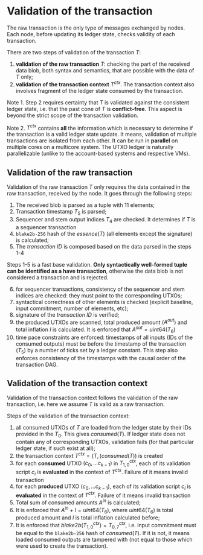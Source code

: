 # Validation of the transaction
The raw transaction is the only type of messages exchanged by nodes. Each node, before updating its ledger state, checks validity of each transaction.

There are two steps of validation of the transaction $T$:
1. **validation of the raw transaction** $T$: checking the part of the received data blob, both syntax and semantics, that are possible with the data of $T$ only;
2. **validation of the transaction context** $T^{ctx}$. The transaction context also involves fragment of the ledger state consumed by the transaction.

Note 1. Step 2 requires certainty that $T$ is validated against the consistent ledger state, i.e. that the past cone of $T$ is **conflict-free**. This aspect is beyond the strict scope of the transaction validation.

Note 2. $T^{ctx}$ contains **all** the information which is necessary to determine if the transaction is a valid ledger state update. It means, validation of multiple transactions are isolated from each other. It  can be run in **parallel** on multiple cores on a multicore system. The UTXO ledger is naturally parallelizable (unlike to the account-based systems and respective VMs).

## Validation of the raw transaction
Validation of the raw transaction $T$ only requires the data contained in the raw transaction, received by the node. It goes through the following steps:
1. The received blob is parsed as a tuple with 11 elements;
2. Transaction timestamp $T_5$ is parsed;
3. Sequencer and stem output indices $T_4$ are checked. It determines if $T$ is a sequencer transaction
4. `blake2b-256` hash of the $essence(T)$ (all elements except the signature) is calculated;
5. The *transaction ID* is composed based on the data parsed in the steps 1-4

Steps 1-5 is a fast base validation. **Only syntactically well-formed tuple can be identified as a have transaction**, otherwise the data blob is not considered a transaction and is rejected.

6. for sequencer transactions, consistency of the sequencer and stem indices are checked: they must point to the corresponding UTXOs;
7. syntactical correctness of other elements is checked (explicit baseline, input commitment, number of elements, etc);
8. signature of the *transaction ID* is verified;
9. the produced UTXOs are scanned, total produced amount ($A^{out}$) and total inflation $I$ is calculated. It is enforced that $A^{out}=uint64(T_6)$
10. time pace constraints are enforced: timestamps of all inputs (IDs of the consumed outputs) must be before the timestamp of the transaction ($T_5$) by a number of ticks set by a ledger constant. This step also enforces consistency of the timestamps with the causal order of the transaction DAG.

## Validation of the transaction context

Validation of the transaction context follows the validation of the raw transaction, i.e. here we assume $T$ is valid as a raw transaction.

Steps of the validation of the transaction context:

1. all consumed UTXOs of $T$ are loaded from the ledger state by their IDs provided in the $T_0$. This gives $consumed(T)$. If ledger state does not contain any of corresponding UTXOs, validation fails (for that particular ledger state, if such exist at all);
3. the transaction context $T^{ctx}=(T, (consumed(T))$ is created
4. for each **consumed** UTXO $(c_0, \dots c_{k-1})$  in $T^{ctx}_{1,0}$, each of its validation script $c_i$ is **evaluated** in the context of $T^{ctx}$. Failure of it means invalid transaction
5. for each **produced** UTXO $(c_0, \dots c_{k-1})$, each of its validation script $c_i$ is **evaluated** in the context of $T^{ctx}$. Failure of it means invalid transaction
6. Total sum of consumed amounts $A^{in}$ is calculated;
7. It is enforced that $A^{in}+I=uint64(T_6)$, where $uint64(T_6)$ is total produced amount and $I$ is total inflation calculated before;
8. It is enforced that $blake2b(T^{ctx}_{1,0})=T^{ctx}_{0,7}$, i.e. input commitment must be equal to the `blake2b-256` hash of $consumed(T)$. If it is not, it means loaded consumed outputs are tampered with (not equal to those which were used to create the transaction).

